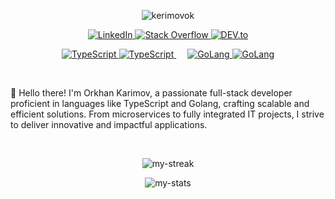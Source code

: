 
<p align="center">
  <img src="https://komarev.com/ghpvc/?username=kerimovok&label=Profile%20views&color=0e75b6&style=flat" alt="kerimovok" />
  <p align="center">
    <a href="https://linkedin.com/in/kerimovok/" target="_blank">
      <img src="https://img.shields.io/badge/LinkedIn-%230077B5.svg?&style=flat-square&logo=linkedin&logoColor=white" alt="LinkedIn">
    </a>
    <a href="https://stackoverflow.com/users/10913418/orkhan-karimov" target="_blank">
      <img src="https://img.shields.io/badge/Stack_Overflow-%23F58025.svg?&style=flat-square&logo=stackoverflow&logoColor=white" alt="Stack Overflow">
    </a>
    <a href="https://dev.to/kerimovok" target="_blank">
      <img src="https://img.shields.io/badge/DEV-%230A0A0A.svg?&style=flat-square&logo=DEV.to&logoColor=white" alt="DEV.to">
    </a>
  </p>
  <p align="center">
    <a href="#gh-dark-mode-only">
        <img alt="TypeScript" src="https://img.shields.io/badge/TypeScript-1A1B27?style=for-the-badge&logo=typescript#gh-dark-mode-only">
    </a>
    <a href="#gh-light-mode-only">
        <img alt="TypeScript" src="https://img.shields.io/badge/TypeScript-FFFFFF?style=for-the-badge&logo=typescript#gh-light-mode-only">
    </a>
    &emsp;
    <a href="#gh-dark-mode-only">
        <img alt="GoLang" src="https://img.shields.io/badge/GoLang-1A1B27?style=for-the-badge&logo=go#gh-dark-mode-only">
    </a>
    <a href="#gh-light-mode-only">
        <img alt="GoLang" src="https://img.shields.io/badge/GoLang-FFFFFF?style=for-the-badge&logo=go#gh-light-mode-only">
    </a>
</p>
</p>

</br>

👋 Hello there! I'm Orkhan Karimov, a passionate full-stack developer proficient in languages like TypeScript and Golang, crafting scalable and efficient solutions. From microservices to fully integrated IT projects, I strive to deliver innovative and impactful applications.

</br>

<p align="center">
  <img src="https://github-readme-streak-stats.herokuapp.com/?user=kerimovok&theme=tokyonight" align="center" alt="my-streak"/>
</p>
<p align="center">
  <img src="https://github-readme-stats.vercel.app/api/top-langs?username=kerimovok&show_icons=true&locale=en&layout=compact&theme=tokyonight" alt="my-stats" />
</p>
